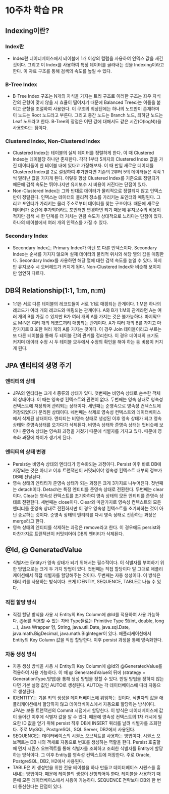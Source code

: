 # 10주차 학습 PR
## Indexing이란?
### Index란
- Index란 데이터베이스에서 테이블에 1개 이상의 컬럼을 사용하여 인덱스 값을 새긴 것이다. 그리고 이 Index를 사용하여 특정 데이터를 골라내는 것을 Indexing이라고 한다. 이 자료 구조를 통해 검색의 속도를 높일 수 있다.
### B-Tree Index
- B-Tree Index 구조는 N개의 자식을 가지는 트리 구조로 이러한 구조는 좌우 자식 간의 균형이 맞지 않을 시 효율이 떨어지기 때문에 Balanced Tree라는 이름을 붙이고 균형을 조절하여 사용한다. 이 구조의 최상단에는 하나의 노드만이 존재하며 이 노드는 Root 노드라고 부른다. 그리고 중간 노드는 Branch 노드, 최하단 노드는 Leaf 노드라고 한다. B-Tree의 장점은 어떤 값에 대해서도 같은 시간(O(logN))을 사용한다는 점이다. 
### Clustered Index, Non-Clustered Index
- Clustered Index는 테이블의 실제 데이터를 정렬하게 한다. 이 때 Clustered Index는 테이블당 하나만 존재한다. 각각 1부터 5까지의 Clustered Index 값을 가진 데이터들이 한 테이블 내에 있다고 가정해보자. 이 때 만일 새로운 데이터를 Clustered Index를 2로 설정하여 추가한다면 기존의 2부터 5의 데이터들은 각각 1씩 밀려난 값을 가지게 된다. 이렇듯 항상 Clustered Index를 기준으로 정렬되기 때문에 검색 속도는 뛰어나지만 유지보수 시 비용이 커진다는 단점이 있다.
- Non-Clustered Index는 그와 반대로 데이터가 물리적으로 정렬되지 않고 인덱스만이 정렬된다. 인덱스는 데이터의 물리적 장소를 가리키는 포인터와 매핑된다. 그리고 포인터가 가리키는 물리 주소로부터 데이터를 찾는 구조이다. 때문에 새로운 데이터가 중간에 추가되더라도 포인터만 변경하면 되기 때문에 유지보수의 비용이 적지만 검색 시 한 단계를 더 거치는 만큼 속도가 상대적으로 느리다는 단점이 있다. 하나의 테이블에서 여러 개의 인덱스를 가질 수 있다.
### Secondary Index
- Secondary Index는 Primary Index가 아닌 또 다른 인덱스이다. Secondary Index는 순서를 가지지 않으며 실제 데이터의 물리적 위치와 해당 열의 값을 매핑한다. Secondary Index를 사용하면 해당 열에 대한 검색 속도를 높일 수 있다. 하지만 유지보수 시 오버헤드가 커지게 된다. Non-Clustered Index와 비슷해 보이지만 엄연히 다르다.

## DB의 Relationship(1:1, 1:m, n:m)
- 1:1은 서로 다른 테이블의 레코드들이 서로 1:1로 매핑되는 관계이다. 1:M은 하나의 레코드가 여러 개의 레코드와 매핑되는 관계이다. A와 B가 1:M의 관계라면 A는 여러 개의 B를 가질 수 있지만 B가 여러 개의 A를 가지는 것은 불가능하다. 마지막으로 M:N은 여러 개의 레코드끼리 매핑되는 관계이다. A가 여러 개의 B를 가지고 마찬가지로 B 또한 여러 개의 A를 가지는 것이다. 이 경우 Join 테이블이라고 부르는 또 다른 테이블을 통해 두 테이블 간의 관계를 정리한다. 이 경우 데이터의 크기도 커지며 데이터 수정 시 두 테이블 모두에서 수정의 확인을 해야 하는 등 비용이 커지게 된다.

## JPA 엔티티의 생명 주기
### 엔티티의 상태
- JPA의 엔티티는 크게 4 종류의 상태가 있다. 첫번째는 비영속 상태로 순수한 객체의 상태이다. 이 때는 영속성 컨텍스트와 관련이 없다. 두번째는 영속 상태로 영속성 컨텍스트에 저장되어 관리되는 상태이다. 세번째는 준영속으로 영속성 컨텍스트에 저장되었다가 분리된 상태이다. 네번째는 삭제로 영속성 컨텍스트와 데이터베이스에서 삭제된 상태이다. 엔티티는 비영속 상태로 생성된 이후 영속 상태가 되고 영속상태와 준영속상태를 오가다가 삭제된다. 비영속 상태와 준영속 상태는 엇비슷해 보이나 준영속 상태는 영속화 과정을 거쳤기 때문에 식별자를 가지고 있다. 때문에 영속화 과정에 차이가 생기게 된다.
### 엔티티의 상태 변경
- Persist는 비영속 상태의 엔티티가 영속화되는 과정이다. Persist 이후 바로 DB에 저장되는 것은 아니고 이후 트랜잭션이 커밋되어야 영속성 컨텍스트 내부의 정보가 DB에 전달된다.
- 영속 상태의 엔티티가 준영속 상태가 되는 과정은 크게 3가지로 나누어진다. 첫번째는 detach이다. Detach는 특정 엔티티를 준영속 상태로 전환한다. 두번째는 clear이다. Clear는 영속성 컨텍스트를 초기화하여 영속 상태의 모든 엔티티를 준영속 상태로 전환한다. 세번째는 close이다. Clear와 마찬가지로 영속성 컨텍스트의 모든 엔티티를 준영속 상태로 전환하지만 이 경우 영속성 컨텍스트를 초기화하는 것이 아닌 종료하는 것이다. 준영속 상태의 엔티티를 다시 영속 상태로 전환하는 과정은 merge라고 한다.
- 영속 상태의 엔티티를 삭제하는 과정은 remove라고 한다. 이 경우에도 persist와 마찬가지로 트랜잭션이 커밋되어야 DB의 엔티티가 삭제된다.

## @Id, @ GeneratedValue
- 식별자는 Entity가 영속 상태가 되기 위해서는 필수적이다. 이 식별자를 부여하기 위한 방법으로는 크게 두 가지 방법이 있다. 첫번째는 직접 할당이다 말 그대로 애플리케이션에서 직접 식별자를 할당해주는 것이다. 두번째는 자동 생성이다. 이 방식은 대리 키를 사용하는 방식이다. 크게 IDENTIY, SEQUENCE, TABLE로 나눌 수 있다.
### 직접 할당 방식
- 직접 할당 방식을 사용 시 Entity의 Key Column에 @Id를 적용하여 사용 가능하다. @Id를 적용할 수 있는 자바 Type들로는 Primitive Type 형(int, double, long ...), Java Wrapper 형, String, java.util.Date, java.sql.Date, java.math.BigDecimal, java.math.BigInteger이 있다. 애플리케이션에서 Entity의 Key Column 값을 직접 할당한다. 이후 persist 과정을 통해 영속화한다.
### 자동 생성 방식
- 자동 생성 방식을 사용 시 Entity의 Key Column에 @Id와 @GeneratedValue를 적용하여 사용 가능하다. 이 때 @ GeneratedValue의 뒤에 (strategy = GenerationType.방법)을 통해 생성 방법을 정할 수 있다. 만일 방법을 정하지 않는다면 기본 설정 값인 AUTO로 생성된다. AUTO는 각 데이터베이스에 따라 자동으로 생성된다.
- IDENTITY는 기본 키의 생성을 데이터베이스에 위임하는 것이다. 식별자의 값을 애플리케이션에서 할당하지 않고 데이터베이스에서 자동으로 할당하는 방식이다. JPA는 보통 트랜잭션의 Commit 시점에서 할당한다. 이 방식은 데이터베이스에 값이 들어간 이후에 식별자 값을 알 수 있다. 때문에 영속성 컨텍스트의 1차 캐시에 필요한 ID 값을 얻기 위해 persist 직후 DB에 INSERT 쿼리를 날려 식별자를 조회한다. 주로 MySQL, PostgreSQL, SQL Server, DB2에서 사용된다.
- SEQUENCE는 데이터베이스의 시퀀스 오브젝트를 사용하는 방법이다. 시퀀스 오브젝트는 DB 내의 객체로 자동으로 번호를 생성하는 역할을 한다. Persist 호출할 때 먼저 시퀀스 오브젝트를 통해 식별자를 조회하고 조회한 식별자를 Entity에 할당하는 방식이다. 그 이후 Entity를 영속성 컨텍스트에 저장한다. 주로 Oracle, PostgreSQL, DB2, H2에서 사용된다.
- TABLE은 키 생성만을 위한 전용 테이블을 하나 만들고 데이터베이스 시퀀스를 흉내내는 방법이다. 때문에 테이블의 생성이 선행되어야 한다. 테이블을 사용하기 때문에 모든 데이터베이스에서 사용이 가능하다. SEQUENCE 전략보다 DB와 한 번 더 통신한다는 단점이 있다.

